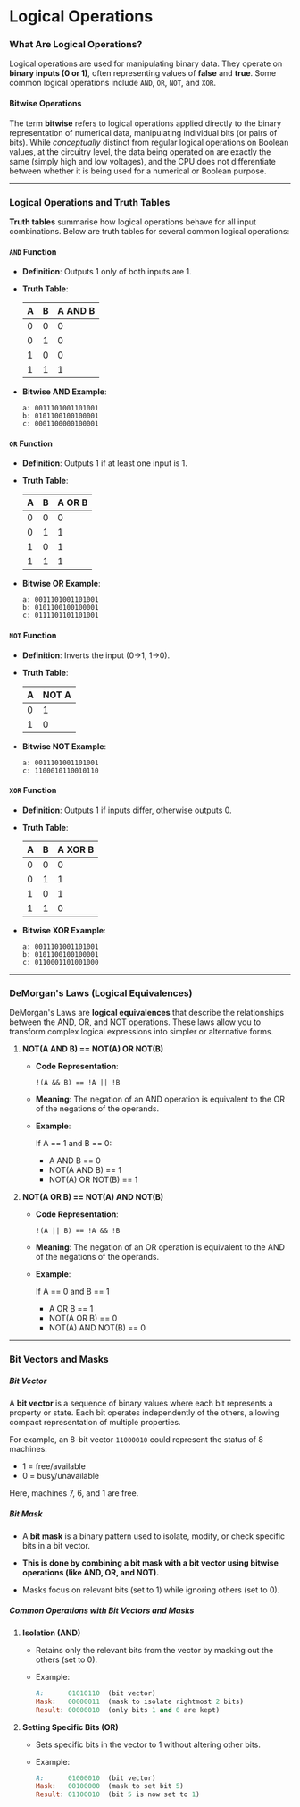 # Logical Operations

### What Are Logical Operations?

Logical operations are used for manipulating binary data. They operate on **binary inputs (0 or 1)**, often representing values of **false** and **true**. Some common logical operations include `AND`, `OR`, `NOT`, and `XOR`.

#### Bitwise Operations

The term **bitwise** refers to logical operations applied directly to the binary representation of numerical data, manipulating individual bits (or pairs of bits). While *conceptually* distinct from regular logical operations on Boolean values, at the circuitry level, the data being operated on are exactly the same (simply high and low voltages), and the CPU does not differentiate between whether it is being used for a numerical or Boolean purpose.



___

### Logical Operations and Truth Tables

**Truth tables** summarise how logical operations behave for all input combinations. Below are truth tables for several common logical operations:

#### `AND` Function

* **Definition**: Outputs 1 only of both inputs are 1.

* **Truth Table**:

  | A    | B    | A AND B |
  | ---- | ---- | ------- |
  | 0    | 0    | 0       |
  | 0    | 1    | 0       |
  | 1    | 0    | 0       |
  | 1    | 1    | 1       |

* **Bitwise AND Example**:

  ```
  a: 0011101001101001  
  b: 0101100100100001  
  c: 0001100000100001
  ```

#### `OR` Function

* **Definition**: Outputs 1 if at least one input is 1.

* **Truth Table**:

  | A    | B    | A OR B |
  | ---- | ---- | ------ |
  | 0    | 0    | 0      |
  | 0    | 1    | 1      |
  | 1    | 0    | 1      |
  | 1    | 1    | 1      |

* **Bitwise OR Example**:

  ```
  a: 0011101001101001  
  b: 0101100100100001  
  c: 0111101101101001
  ```

#### `NOT` Function

* **Definition**: Inverts the input (0→1, 1→0).

* **Truth Table**:

  | A    | NOT A |
  | ---- | ----- |
  | 0    | 1     |
  | 1    | 0     |

* **Bitwise NOT Example**:

  ```
  a: 0011101001101001  
  c: 1100010110010110
  ```



#### `XOR` Function

* **Definition**: Outputs 1 if inputs differ, otherwise outputs 0.

* **Truth Table**:

  | A    | B    | A XOR B |
  | ---- | ---- | ------- |
  | 0    | 0    | 0       |
  | 0    | 1    | 1       |
  | 1    | 0    | 1       |
  | 1    | 1    | 0       |

* **Bitwise XOR Example**:

  ```
  a: 0011101001101001  
  b: 0101100100100001  
  c: 0110001101001000
  ```

___

### DeMorgan's Laws (Logical Equivalences)

DeMorgan's Laws are **logical equivalences** that describe the relationships between the AND, OR, and NOT operations. These laws allow you to transform complex logical expressions into simpler or alternative forms.

1. **NOT(A AND B) == NOT(A) OR NOT(B)**

   * **Code Representation**:

     `!(A && B) == !A || !B`

   * **Meaning**: The negation of an AND operation is equivalent to the OR of the negations of the operands.

   * **Example**:

     If A == 1 and B == 0:

     * A AND B == 0
     * NOT(A AND B) == 1
     * NOT(A) OR NOT(B) == 1

2. **NOT(A OR B) == NOT(A) AND NOT(B)**

   * **Code Representation**:

     `!(A || B) == !A && !B`

   * **Meaning**: The negation of an OR operation is equivalent to the AND of the negations of the operands.

   * **Example**:

     If A == 0 and B == 1

     * A OR B == 1
     * NOT(A OR B) == 0
     * NOT(A) AND NOT(B) == 0

___

### Bit Vectors and Masks

##### Bit Vector

A **bit vector** is a sequence of binary values where each bit represents a property or state. Each bit operates independently of the others, allowing compact representation of multiple properties.

For example, an 8-bit vector `11000010` could represent the status of 8 machines:

* 1 = free/available
* 0 = busy/unavailable

Here, machines 7, 6, and 1 are free.

##### Bit Mask

* A **bit mask** is a binary pattern used to isolate, modify, or check specific bits in a bit vector.

* **This is done by combining a bit mask with a bit vector using bitwise operations (like AND, OR, and NOT).**

* Masks focus on relevant bits (set to 1) while ignoring others (set to 0).

##### Common Operations with Bit Vectors and Masks

1. **Isolation (AND)**

   * Retains only the relevant bits from the vector by masking out the others (set to 0).

   * Example:

     ```ruby
     A:      01010110  (bit vector)
     Mask:   00000011  (mask to isolate rightmost 2 bits)
     Result: 00000010  (only bits 1 and 0 are kept)
     ```

2. **Setting Specific Bits (OR)**

   * Sets specific bits in the vector to 1 without altering other bits.

   * Example:

     ```ruby
     A:      01000010  (bit vector)
     Mask:   00100000  (mask to set bit 5)
     Result: 01100010  (bit 5 is now set to 1)
     ```